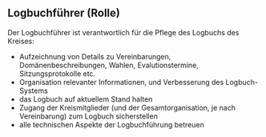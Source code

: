 ## Logbuchführer (Rolle)

Der Logbuchführer ist verantwortlich für die Pflege des Logbuchs des Kreises:

- Aufzeichnung von Details zu Vereinbarungen, Domänenbeschreibungen, Wahlen, Evalutionstermine, Sitzungsprotokolle etc.
- Organisation relevanter Informationen, und Verbesserung des Logbuch-Systems
- das Logbuch auf aktuellem Stand halten
- Zugang der Kreismitglieder (und der Gesamtorganisation, je nach Vereinbarung) zum Logbuch sicherstellen
- alle technischen Aspekte der Logbuchführung betreuen